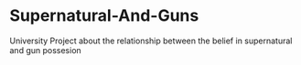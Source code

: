 # Supernatural-And-Guns
University Project about the relationship between the belief in supernatural and gun possesion
